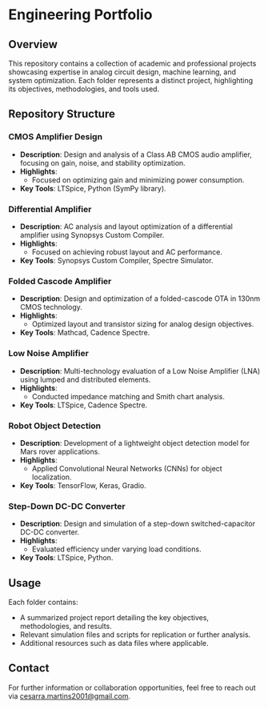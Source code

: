 # Engineering Portfolio

## Overview
This repository contains a collection of academic and professional projects showcasing expertise in analog circuit design, machine learning, and system optimization. Each folder represents a distinct project, highlighting its objectives, methodologies, and tools used.

## Repository Structure

### CMOS Amplifier Design
- **Description**: Design and analysis of a Class AB CMOS audio amplifier, focusing on gain, noise, and stability optimization.
- **Highlights**:
  - Focused on optimizing gain and minimizing power consumption.
- **Key Tools**: LTSpice, Python (SymPy library).

### Differential Amplifier
- **Description**: AC analysis and layout optimization of a differential amplifier using Synopsys Custom Compiler.
- **Highlights**:
  - Focused on achieving robust layout and AC performance.
- **Key Tools**: Synopsys Custom Compiler, Spectre Simulator.

### Folded Cascode Amplifier
- **Description**: Design and optimization of a folded-cascode OTA in 130nm CMOS technology.
- **Highlights**:
  - Optimized layout and transistor sizing for analog design objectives.
- **Key Tools**: Mathcad, Cadence Spectre.

### Low Noise Amplifier
- **Description**: Multi-technology evaluation of a Low Noise Amplifier (LNA) using lumped and distributed elements.
- **Highlights**:
  - Conducted impedance matching and Smith chart analysis.
- **Key Tools**: LTSpice, Cadence Spectre.

### Robot Object Detection
- **Description**: Development of a lightweight object detection model for Mars rover applications.
- **Highlights**:
  - Applied Convolutional Neural Networks (CNNs) for object localization.
- **Key Tools**: TensorFlow, Keras, Gradio.

### Step-Down DC-DC Converter
- **Description**: Design and simulation of a step-down switched-capacitor DC-DC converter.
- **Highlights**:
  - Evaluated efficiency under varying load conditions.
- **Key Tools**: LTSpice, Python.

## Usage
Each folder contains:
- A summarized project report detailing the key objectives, methodologies, and results.
- Relevant simulation files and scripts for replication or further analysis.
- Additional resources such as data files where applicable.

## Contact
For further information or collaboration opportunities, feel free to reach out via cesarra.martins2001@gmail.com.

